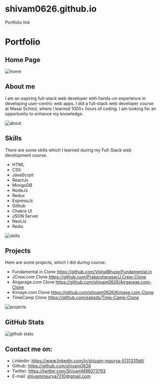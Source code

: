 # shivam0626.github.io
Portfolio link
# Portfolio 

## Home Page

![home](https://user-images.githubusercontent.com/101569590/200590478-db5ca2fa-fe9a-471a-b242-c346660a0843.PNG)

## About me 

I am an aspiring full-stack web developer with hands-on experience in developing user-centric web apps. I did a full-stack web developer course at Masai School, where I learned 1000+ hours of coding. I am looking for an opportunity to enhance my knowledge.

![about](https://user-images.githubusercontent.com/101569590/200590595-af0073a3-3f16-44f6-8e3a-392d3d0c3a0d.PNG)


## Skills 

There are some skills which I learned during my Full-Stack web development course.
 - HTML
 - CSS
 - JavaScrpit
 - ReactJs
 - MongoDB
 - NodeJs
 - Redux
 - ExpressJs
 - Github
 - Chakra UI
 - JSON Server  
 - NextJs
 - Redis
 
![skills](https://user-images.githubusercontent.com/101569590/200590831-e902f6fc-f898-4be8-b295-968069acffdc.PNG)


## Projects 
Here are some projects, which I did during course:
 - Fundamental.in Clone
    https://github.com/VishalBhuse/Fundamental.in
 - JCrew.com Clone
    https://github.com/Prakarshprasar/J.Crew-Clone
 - Airgarage.com Clone
    https://github.com/shivam0626/Airgarage.com-Clone
 - Kimaye.com  Clone
    https://github.com/shivam0626/Kimaye.com-Clone
 - TimeCamp Clone
    https://github.com/ssksds/Time-Camp-Clone
    
    
![projects](https://user-images.githubusercontent.com/101569590/200590990-00cff87f-e710-4cdf-a736-c163a735e3cc.PNG)
 
## GitHub Stats


![github stats](https://user-images.githubusercontent.com/101569590/200591185-ec392177-8d8a-4d28-9463-083d3289be68.PNG)


## Contact me on:

 - Linkedin: https://www.linkedin.com/in/shivam-maurya-5131331b6/
 - Github: https://github.com/shivam0626
 - Twitter: https://twitter.com/ShivamM96073793
 - E-mail: shivammaurya7310@gmail.com
